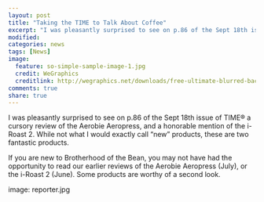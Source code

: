 ```yaml
---
layout: post
title: "Taking the TIME to Talk About Coffee"
excerpt: "I was pleasantly surprised to see on p.86 of the Sept 18th issue of TIME a cursory review of the Aerobie Aeropress."
modified: 
categories: news
tags: [News]
image:
  feature: so-simple-sample-image-1.jpg
  credit: WeGraphics
  creditlink: http://wegraphics.net/downloads/free-ultimate-blurred-background-pack/
comments: true
share: true
---
```

I was pleasantly surprised to see on p.86 of the Sept 18th issue of TIME® a cursory review of the Aerobie Aeropress, and a honorable mention of the i-Roast 2. While not what I would exactly call “new” products, these are two fantastic products.

If you are new to Brotherhood of the Bean, you may not have had the opportunity to read our earlier reviews of the Aerobie Aeropress (July), or the i-Roast 2 (June). Some products are worthy of a second look. 

image: reporter.jpg


